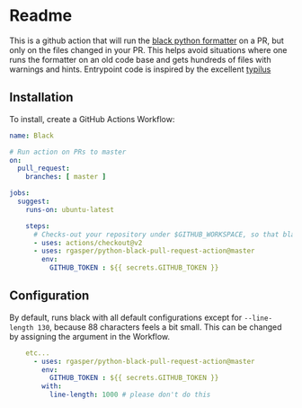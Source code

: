 # Readme

This is a github action that will run the [black python formatter](https://github.com/psf/black) on a PR, but only on the files changed in your PR. This helps avoid situations where one runs the formatter on an old code base and gets hundreds of files with warnings and hints. Entrypoint code is inspired by the excellent [typilus](https://github.com/typilus/typilus-action/blob/master/entrypoint.py)

## Installation

To install, create a GitHub Actions Workflow:

```yaml
name: Black

# Run action on PRs to master
on:
  pull_request:
    branches: [ master ]

jobs:
  suggest:
    runs-on: ubuntu-latest

    steps:
      # Checks-out your repository under $GITHUB_WORKSPACE, so that black can inspect it
      - uses: actions/checkout@v2
      - uses: rgasper/python-black-pull-request-action@master
        env:
          GITHUB_TOKEN : ${{ secrets.GITHUB_TOKEN }}
```

## Configuration

By default, runs black with all default configurations except for `--line-length 130`, because 88 characters feels a bit small. This can be changed by assigning the argument in the Workflow.

```yaml
    etc...
      - uses: rgasper/python-black-pull-request-action@master
        env:
          GITHUB_TOKEN : ${{ secrets.GITHUB_TOKEN }}
        with:
          line-length: 1000 # please don't do this
```

